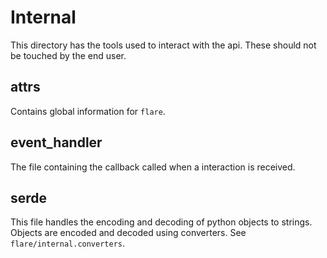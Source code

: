# Internal

This directory has the tools used to interact with the api. These should not be touched
by the end user.

## attrs
Contains global information for `flare`.

## event_handler

The file containing the callback called when a interaction is received.

## serde

This file handles the encoding and decoding of python objects to strings.
Objects are encoded and decoded using converters. See `flare/internal.converters`.
